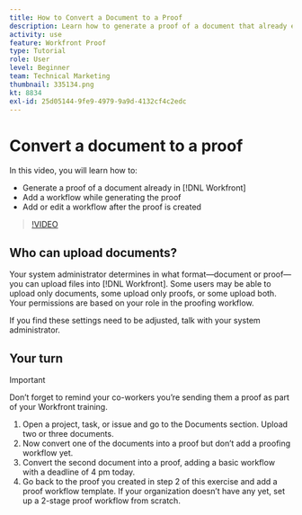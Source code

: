 ```yaml
---
title: How to Convert a Document to a Proof
description: Learn how to generate a proof of a document that already exists in [!DNL  Workfront], add a workflow to a proof, and add or edit a workflow after proof creation.
activity: use
feature: Workfront Proof
type: Tutorial
role: User
level: Beginner
team: Technical Marketing
thumbnail: 335134.png
kt: 8834
exl-id: 25d05144-9fe9-4979-9a9d-4132cf4c2edc
---
```

# Convert a document to a proof

In this video, you will learn how to:

* Generate a proof of a document already in [!DNL Workfront]
* Add a workflow while generating the proof
* Add or edit a workflow after the proof is created

>[!VIDEO](https://video.tv.adobe.com/v/335134/?quality=12)


## Who can upload documents?

Your system administrator determines in what format—document or proof—you can upload files into [!DNL Workfront]. Some users may be able to upload only documents, some upload only proofs, or some upload both. Your permissions are based on your role in the proofing workflow.

If you find these settings need to be adjusted, talk with your system administrator.

## Your turn

>[!IMPORTANT]
>
>Don’t forget to remind your co-workers you’re sending them a proof as part of your Workfront training.

1. Open a project, task, or issue and go to the Documents section. Upload two or three documents.
1. Now convert one of the documents into a proof but don’t add a proofing workflow yet.
1. Convert the second document into a proof, adding a basic workflow with a deadline of 4 pm today.
1. Go back to the proof you created in step 2 of this exercise and add a proof workflow template. If your organization doesn’t have any yet, set up a 2-stage proof workflow from scratch.


<!--
###Learn more
* Generate a proof for a document
-->
